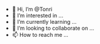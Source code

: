 - 👋 Hi, I’m @Tonri
- 👀 I’m interested in ...
- 🌱 I’m currently learning ...
- 💞️ I’m looking to collaborate on ...
- 📫 How to reach me ...

<!---
Tonri/Tonri is a ✨ special ✨ repository because its `README.md` (this file) appears on your GitHub profile.
You can click the Preview link to take a look at your changes.
--->
